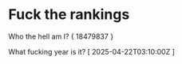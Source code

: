 # Fuck the rankings

Who the hell am I?
{ 18479837 }

What fucking year is it?
[ 2025-04-22T03:10:00Z ]
